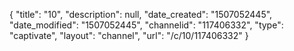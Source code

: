 {
    "title": "10",
    "description": null,
    "date_created": "1507052445",
    "date_modified": "1507052445",
    "channelid": "117406332",
    "type": "captivate",
    "layout": "channel",
    "url": "\/c\/10\/117406332"
}